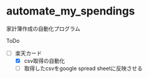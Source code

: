 # automate_my_spendings
家計簿作成の自動化プログラム

ToDo
- [ ] 楽天カード
  - [x] csv取得の自動化
  - [ ] 取得したcsvをgoogle spread sheetに反映させる
